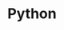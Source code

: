 ---
layout: default
title: Python
parent: Generating a Page
has_children: true
has_toc: false
nav_order: 0
---